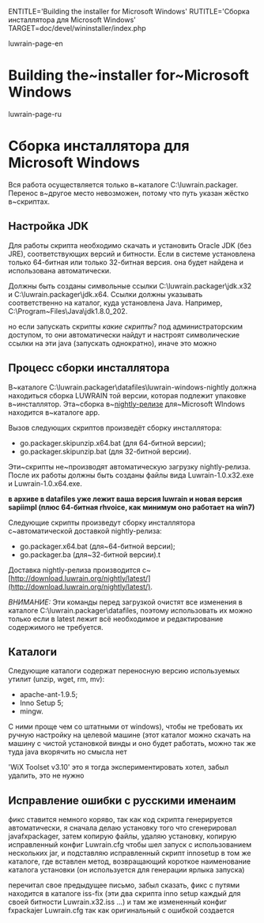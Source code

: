 
ENTITLE='Building the installer for Microsoft Windows'
RUTITLE='Сборка  инсталлятора для Microsoft Windows'
TARGET=doc/devel/wininstaller/index.php

luwrain-page-en

# Building the~installer for~Microsoft Windows

luwrain-page-ru

# Сборка  инсталлятора для Microsoft Windows

Вся работа осуществляется только в~каталоге C:\luwrain.packager.
Перенос в~другое место невозможен, потому что путь  указан жёстко в~скриптах.

## Настройка JDK

Для работы скрипта необходимо скачать и установить Oracle JDK (без JRE),
соответствующих версий и битности.
Если в системе установлена только 64-битная или только 32-битная версия.
она будет найдена и использована автоматически.

Должны быть созданы символьные ссылки
C:\luwrain.packager\jdk.x32 и
C:\luwrain.packager\jdk.x64.
Ссылки должны указывать соответственно на каталог, куда установлена Java.
Например, C:\Program~Files\Java\jdk1.8.0_202.


но если запускать скрипты _какие скрипты?_
под администраторским доступом, то они автоматически найдут и настроят
символические ссылки на эти java (запускать однократно), иначе это можно

## Процесс сборки инсталлятора

В~каталоге 
C:\luwrain.packager\datafiles\luwrain-windows-nightly
должна находиться сборка LUWRAIN той версии,
которая подлежит упаковке в~инсталлятор.
Эта~сборка в~[nightly-релизе](http://download.luwrain.org/nightly/latest/) для~Microsoft WIndows находится  в~каталоге app.

Вызов следующих скриптов произведёт сборку инсталлятора:

*  go.packager.skipunzip.x64.bat (для 64-битной версии);
*  go.packager.skipunzip.bat (для 32-битной версии).

Эти~скрипты не~производят автоматическую загрузку nightly-релиза.
После их работы должны быть созданы файлы вида
Luwrain-1.0.x32.exe
и
Luwrain-1.0.x64.exe.

__в архиве в datafiles уже лежит ваша версия luwrain и новая версия sapiimpl
(плюс 64-битная rhvoice, как минимум оно работает на win7)__

Следующие скрипты произведут сборку инсталлятора с~автоматической доставкой nightly-релиза:

* go.packager.x64.bat (для~64-битной версии);
*  go.packager.ba (для~32-битной версии).t

Доставка nightly-релиза  производится с~[http://download.luwrain.org/nightly/latest/](http://download.luwrain.org/nightly/latest/).


_ВНИМАНИЕ:_
Эти команды перед загрузкой очистят все изменения в каталоге C:\luwrain.packager\datafiles\,
поэтому использовать их можно только если в latest лежит всё необходимое и редактирование содержимого не требуется.

## Каталоги

Следующие каталоги содержат переносную версию используемых утилит
(unzip, wget, rm, mv):

* apache-ant-1.9.5;
* Inno Setup 5;
* mingw.

С ними проще чем со
штатными от windows), чтобы не требовать их ручную настройку на
целевой машине (этот каталог можно скачать на машину с чистой
установкой винды и оно будет работать, можно так же туда java
вкорячить но смысла нет

'WiX Toolset v3.10' это я тогда экспериментировать хотел, забыл
удалить, это не нужно



## Исправление ошибки с русскими именаим

фикс ставится немного коряво, так как код скрипта генерируется
автоматически, я сначала делаю установку того что сгенерировал
javafxpackager, затем копирую файлы, удаляю установку, копирую
исправленный конфиг Luwrain.cfg чтобы шел запуск с использованием
нескольких jar, и подставляю исправленный скрипт innosetup в том же
каталоге, где вставлен метод, возвращающий короткое наименование
каталога установки (он используется для генерации ярлыка запуска)

перечитал свое предыдущее письмо, забыл сказать, фикс с путями
находится в каталоге iss-fix (эти два скрипта inno setup каждый для
своей битности Luwrain.x32.iss ...) и там же измененный конфиг
fxpackajer Luwrain.cfg так как оригинальный с ошибкой создается

